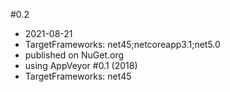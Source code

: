 ﻿#0.2
- 2021-08-21
- TargetFrameworks: net45;netcoreapp3.1;net5.0
- published on NuGet.org
- using AppVeyor
#0.1 (2018)
- TargetFrameworks: net45